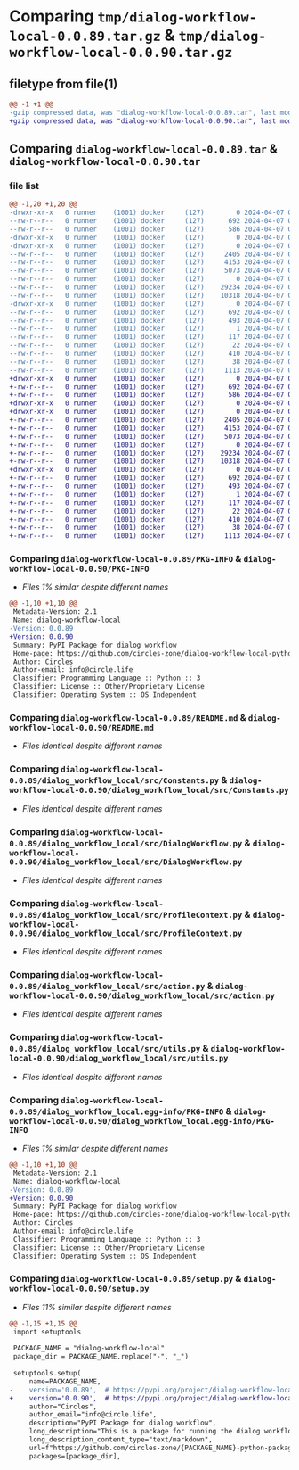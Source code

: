 # Comparing `tmp/dialog-workflow-local-0.0.89.tar.gz` & `tmp/dialog-workflow-local-0.0.90.tar.gz`

## filetype from file(1)

```diff
@@ -1 +1 @@
-gzip compressed data, was "dialog-workflow-local-0.0.89.tar", last modified: Sun Apr  7 03:49:03 2024, max compression
+gzip compressed data, was "dialog-workflow-local-0.0.90.tar", last modified: Sun Apr  7 03:57:45 2024, max compression
```

## Comparing `dialog-workflow-local-0.0.89.tar` & `dialog-workflow-local-0.0.90.tar`

### file list

```diff
@@ -1,20 +1,20 @@
-drwxr-xr-x   0 runner    (1001) docker     (127)        0 2024-04-07 03:49:03.442937 dialog-workflow-local-0.0.89/
--rw-r--r--   0 runner    (1001) docker     (127)      692 2024-04-07 03:49:03.442937 dialog-workflow-local-0.0.89/PKG-INFO
--rw-r--r--   0 runner    (1001) docker     (127)      586 2024-04-07 03:48:35.000000 dialog-workflow-local-0.0.89/README.md
-drwxr-xr-x   0 runner    (1001) docker     (127)        0 2024-04-07 03:49:03.438937 dialog-workflow-local-0.0.89/dialog_workflow_local/
-drwxr-xr-x   0 runner    (1001) docker     (127)        0 2024-04-07 03:49:03.438937 dialog-workflow-local-0.0.89/dialog_workflow_local/src/
--rw-r--r--   0 runner    (1001) docker     (127)     2405 2024-04-07 03:48:35.000000 dialog-workflow-local-0.0.89/dialog_workflow_local/src/Constants.py
--rw-r--r--   0 runner    (1001) docker     (127)     4153 2024-04-07 03:48:35.000000 dialog-workflow-local-0.0.89/dialog_workflow_local/src/DialogWorkflow.py
--rw-r--r--   0 runner    (1001) docker     (127)     5073 2024-04-07 03:48:35.000000 dialog-workflow-local-0.0.89/dialog_workflow_local/src/ProfileContext.py
--rw-r--r--   0 runner    (1001) docker     (127)        0 2024-04-07 03:48:35.000000 dialog-workflow-local-0.0.89/dialog_workflow_local/src/__init__.py
--rw-r--r--   0 runner    (1001) docker     (127)    29234 2024-04-07 03:48:35.000000 dialog-workflow-local-0.0.89/dialog_workflow_local/src/action.py
--rw-r--r--   0 runner    (1001) docker     (127)    10318 2024-04-07 03:48:35.000000 dialog-workflow-local-0.0.89/dialog_workflow_local/src/utils.py
-drwxr-xr-x   0 runner    (1001) docker     (127)        0 2024-04-07 03:49:03.442937 dialog-workflow-local-0.0.89/dialog_workflow_local.egg-info/
--rw-r--r--   0 runner    (1001) docker     (127)      692 2024-04-07 03:49:03.000000 dialog-workflow-local-0.0.89/dialog_workflow_local.egg-info/PKG-INFO
--rw-r--r--   0 runner    (1001) docker     (127)      493 2024-04-07 03:49:03.000000 dialog-workflow-local-0.0.89/dialog_workflow_local.egg-info/SOURCES.txt
--rw-r--r--   0 runner    (1001) docker     (127)        1 2024-04-07 03:49:03.000000 dialog-workflow-local-0.0.89/dialog_workflow_local.egg-info/dependency_links.txt
--rw-r--r--   0 runner    (1001) docker     (127)      117 2024-04-07 03:49:03.000000 dialog-workflow-local-0.0.89/dialog_workflow_local.egg-info/requires.txt
--rw-r--r--   0 runner    (1001) docker     (127)       22 2024-04-07 03:49:03.000000 dialog-workflow-local-0.0.89/dialog_workflow_local.egg-info/top_level.txt
--rw-r--r--   0 runner    (1001) docker     (127)      410 2024-04-07 03:48:35.000000 dialog-workflow-local-0.0.89/pyproject.toml
--rw-r--r--   0 runner    (1001) docker     (127)       38 2024-04-07 03:49:03.442937 dialog-workflow-local-0.0.89/setup.cfg
--rw-r--r--   0 runner    (1001) docker     (127)     1113 2024-04-07 03:48:35.000000 dialog-workflow-local-0.0.89/setup.py
+drwxr-xr-x   0 runner    (1001) docker     (127)        0 2024-04-07 03:57:45.530778 dialog-workflow-local-0.0.90/
+-rw-r--r--   0 runner    (1001) docker     (127)      692 2024-04-07 03:57:45.530778 dialog-workflow-local-0.0.90/PKG-INFO
+-rw-r--r--   0 runner    (1001) docker     (127)      586 2024-04-07 03:57:18.000000 dialog-workflow-local-0.0.90/README.md
+drwxr-xr-x   0 runner    (1001) docker     (127)        0 2024-04-07 03:57:45.526778 dialog-workflow-local-0.0.90/dialog_workflow_local/
+drwxr-xr-x   0 runner    (1001) docker     (127)        0 2024-04-07 03:57:45.530778 dialog-workflow-local-0.0.90/dialog_workflow_local/src/
+-rw-r--r--   0 runner    (1001) docker     (127)     2405 2024-04-07 03:57:18.000000 dialog-workflow-local-0.0.90/dialog_workflow_local/src/Constants.py
+-rw-r--r--   0 runner    (1001) docker     (127)     4153 2024-04-07 03:57:18.000000 dialog-workflow-local-0.0.90/dialog_workflow_local/src/DialogWorkflow.py
+-rw-r--r--   0 runner    (1001) docker     (127)     5073 2024-04-07 03:57:18.000000 dialog-workflow-local-0.0.90/dialog_workflow_local/src/ProfileContext.py
+-rw-r--r--   0 runner    (1001) docker     (127)        0 2024-04-07 03:57:18.000000 dialog-workflow-local-0.0.90/dialog_workflow_local/src/__init__.py
+-rw-r--r--   0 runner    (1001) docker     (127)    29234 2024-04-07 03:57:18.000000 dialog-workflow-local-0.0.90/dialog_workflow_local/src/action.py
+-rw-r--r--   0 runner    (1001) docker     (127)    10318 2024-04-07 03:57:18.000000 dialog-workflow-local-0.0.90/dialog_workflow_local/src/utils.py
+drwxr-xr-x   0 runner    (1001) docker     (127)        0 2024-04-07 03:57:45.530778 dialog-workflow-local-0.0.90/dialog_workflow_local.egg-info/
+-rw-r--r--   0 runner    (1001) docker     (127)      692 2024-04-07 03:57:45.000000 dialog-workflow-local-0.0.90/dialog_workflow_local.egg-info/PKG-INFO
+-rw-r--r--   0 runner    (1001) docker     (127)      493 2024-04-07 03:57:45.000000 dialog-workflow-local-0.0.90/dialog_workflow_local.egg-info/SOURCES.txt
+-rw-r--r--   0 runner    (1001) docker     (127)        1 2024-04-07 03:57:45.000000 dialog-workflow-local-0.0.90/dialog_workflow_local.egg-info/dependency_links.txt
+-rw-r--r--   0 runner    (1001) docker     (127)      117 2024-04-07 03:57:45.000000 dialog-workflow-local-0.0.90/dialog_workflow_local.egg-info/requires.txt
+-rw-r--r--   0 runner    (1001) docker     (127)       22 2024-04-07 03:57:45.000000 dialog-workflow-local-0.0.90/dialog_workflow_local.egg-info/top_level.txt
+-rw-r--r--   0 runner    (1001) docker     (127)      410 2024-04-07 03:57:18.000000 dialog-workflow-local-0.0.90/pyproject.toml
+-rw-r--r--   0 runner    (1001) docker     (127)       38 2024-04-07 03:57:45.530778 dialog-workflow-local-0.0.90/setup.cfg
+-rw-r--r--   0 runner    (1001) docker     (127)     1113 2024-04-07 03:57:18.000000 dialog-workflow-local-0.0.90/setup.py
```

### Comparing `dialog-workflow-local-0.0.89/PKG-INFO` & `dialog-workflow-local-0.0.90/PKG-INFO`

 * *Files 1% similar despite different names*

```diff
@@ -1,10 +1,10 @@
 Metadata-Version: 2.1
 Name: dialog-workflow-local
-Version: 0.0.89
+Version: 0.0.90
 Summary: PyPI Package for dialog workflow
 Home-page: https://github.com/circles-zone/dialog-workflow-local-python-package
 Author: Circles
 Author-email: info@circle.life
 Classifier: Programming Language :: Python :: 3
 Classifier: License :: Other/Proprietary License
 Classifier: Operating System :: OS Independent
```

### Comparing `dialog-workflow-local-0.0.89/README.md` & `dialog-workflow-local-0.0.90/README.md`

 * *Files identical despite different names*

### Comparing `dialog-workflow-local-0.0.89/dialog_workflow_local/src/Constants.py` & `dialog-workflow-local-0.0.90/dialog_workflow_local/src/Constants.py`

 * *Files identical despite different names*

### Comparing `dialog-workflow-local-0.0.89/dialog_workflow_local/src/DialogWorkflow.py` & `dialog-workflow-local-0.0.90/dialog_workflow_local/src/DialogWorkflow.py`

 * *Files identical despite different names*

### Comparing `dialog-workflow-local-0.0.89/dialog_workflow_local/src/ProfileContext.py` & `dialog-workflow-local-0.0.90/dialog_workflow_local/src/ProfileContext.py`

 * *Files identical despite different names*

### Comparing `dialog-workflow-local-0.0.89/dialog_workflow_local/src/action.py` & `dialog-workflow-local-0.0.90/dialog_workflow_local/src/action.py`

 * *Files identical despite different names*

### Comparing `dialog-workflow-local-0.0.89/dialog_workflow_local/src/utils.py` & `dialog-workflow-local-0.0.90/dialog_workflow_local/src/utils.py`

 * *Files identical despite different names*

### Comparing `dialog-workflow-local-0.0.89/dialog_workflow_local.egg-info/PKG-INFO` & `dialog-workflow-local-0.0.90/dialog_workflow_local.egg-info/PKG-INFO`

 * *Files 1% similar despite different names*

```diff
@@ -1,10 +1,10 @@
 Metadata-Version: 2.1
 Name: dialog-workflow-local
-Version: 0.0.89
+Version: 0.0.90
 Summary: PyPI Package for dialog workflow
 Home-page: https://github.com/circles-zone/dialog-workflow-local-python-package
 Author: Circles
 Author-email: info@circle.life
 Classifier: Programming Language :: Python :: 3
 Classifier: License :: Other/Proprietary License
 Classifier: Operating System :: OS Independent
```

### Comparing `dialog-workflow-local-0.0.89/setup.py` & `dialog-workflow-local-0.0.90/setup.py`

 * *Files 11% similar despite different names*

```diff
@@ -1,15 +1,15 @@
 import setuptools
 
 PACKAGE_NAME = "dialog-workflow-local"
 package_dir = PACKAGE_NAME.replace("-", "_")
 
 setuptools.setup(
     name=PACKAGE_NAME,
-    version='0.0.89',  # https://pypi.org/project/dialog-workflow-local/
+    version='0.0.90',  # https://pypi.org/project/dialog-workflow-local/
     author="Circles",
     author_email="info@circle.life",
     description="PyPI Package for dialog workflow",
     long_description="This is a package for running the dialog workflow",
     long_description_content_type="text/markdown",
     url=f"https://github.com/circles-zone/{PACKAGE_NAME}-python-package",
     packages=[package_dir],
```

